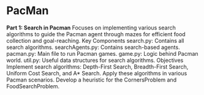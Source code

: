 # PacMan
**Part 1: Search in Pacman**
Focuses on implementing various search algorithms to guide the Pacman agent through mazes for efficient food collection and goal-reaching. 
Key Components
search.py: Contains all search algorithms.
searchAgents.py: Contains search-based agents.
pacman.py: Main file to run Pacman games.
game.py: Logic behind Pacman world.
util.py: Useful data structures for search algorithms.
Objectives
Implement search algorithms: Depth-First Search, Breadth-First Search, Uniform Cost Search, and A* Search.
Apply these algorithms in various Pacman scenarios.
Develop a heuristic for the CornersProblem and FoodSearchProblem.

